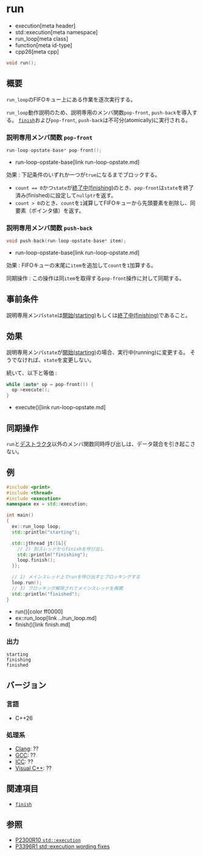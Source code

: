 # run
* execution[meta header]
* std::execution[meta namespace]
* run_loop[meta class]
* function[meta id-type]
* cpp26[meta cpp]

```cpp
void run();
```

## 概要
`run_loop`のFIFOキュー上にある作業を逐次実行する。

`run_loop`動作説明のため、説明専用のメンバ関数`pop-front`, `push-back`を導入する。
[`finish`](finish.md)および`pop-front`, `push-back`は不可分(atomically)に実行される。


### 説明専用メンバ関数 `pop-front`

```cpp
run-loop-opstate-base* pop-front();
```
* run-loop-opstate-base[link run-loop-opstate.md]

効果 : 下記条件のいずれか一つが`true`になるまでブロックする。

- `count == 0`かつ`state`が[終了中(finishing)](finish.md)のとき、`pop-front`は`state`を終了済み(finished)に設定して`nullptr`を返す。
- `count > 0`のとき、`count`を`1`減算してFIFOキューから先頭要素を削除し、同要素（ポインタ値）を返す。


### 説明専用メンバ関数 `push-back`

```cpp
void push-back(run-loop-opstate-base* item);
```
* run-loop-opstate-base[link run-loop-opstate.md]

効果 : FIFOキューの末尾に`item`を追加して`count`を`1`加算する。

同期操作 : この操作は同`item`を取得する`pop-front`操作に対して同期する。


## 事前条件
説明専用メンバ`state`は[開始(starting)](op_constructor.md)もしくは[終了中(finishing)](finish.md)であること。


## 効果
説明専用メンバ`state`が[開始(starting)](op_constructor.md)の場合、実行中(running)に変更する。
そうでなければ、`state`を変更しない。

続いて、以下と等価 :

```cpp
while (auto* op = pop-front()) {
  op->execute();
}
```
* execute()[link run-loop-opstate.md]


## 同期操作
`run`と[デストラクタ](op_destructor.md)以外のメンバ関数同時呼び出しは、データ競合を引き起こさない。


## 例
```cpp example
#include <print>
#include <thread>
#include <execution>
namespace ex = std::execution;

int main()
{
  ex::run_loop loop;
  std::println("starting");

  std::jthread jt([&]{
    // 2) 別スレッドからfinishを呼び出し
    std::println("finishing");
    loop.finish();
  });

  // 1) メインスレッド上でrunを呼び出すとブロッキングする
  loop.run();
  // 3) ブロッキング解除されてメインスレッドを再開
  std::println("finished");
}
```
* run()[color ff0000]
* ex::run_loop[link ../run_loop.md]
* finish()[link finish.md]

### 出力
```
starting
finishing
finished
```

## バージョン
### 言語
- C++26


### 処理系
- [Clang](/implementation.md#clang): ??
- [GCC](/implementation.md#gcc): ??
- [ICC](/implementation.md#icc): ??
- [Visual C++](/implementation.md#visual_cpp): ??


## 関連項目
- [`finish`](finish.md)


## 参照
- [P2300R10 `std::execution`](https://www.open-std.org/jtc1/sc22/wg21/docs/papers/2024/p2300r10.html)
- [P3396R1 std::execution wording fixes](https://www.open-std.org/jtc1/sc22/wg21/docs/papers/2024/p3396r1.html)
